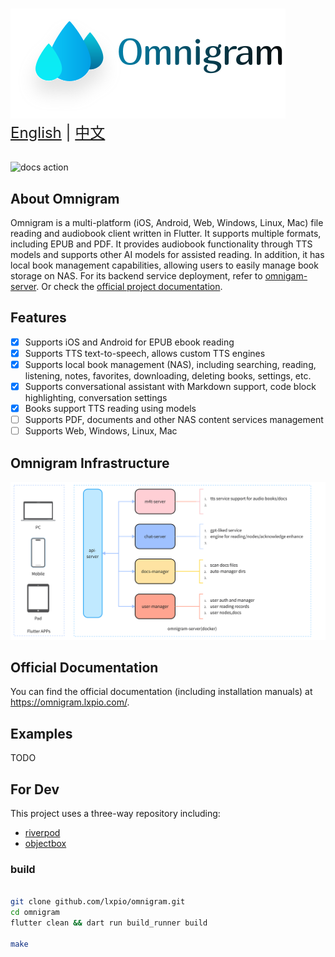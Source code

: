 #

<picture>
  <source
    srcset="./docs/static/img/logo_with_letter_dark.svg"
    media="(prefers-color-scheme: dark)"
  />
  <source
    srcset="./docs/static/img/logo_with_letter_white.svg"
    media="(prefers-color-scheme: light), (prefers-color-scheme: no-preference)"
  />
  <img src="./docs/static/img/logo_with_letter_white.svg" />
</picture>

<div style="font-size: 1.5rem;">
  <a href="./README.md">English</a> | <a href="./README.zh.md">中文</a>
</div>
</br>

![docs action](https://github.com/lxpio/omnigram/actions/workflows/docs.yaml/badge.svg)

## About Omnigram

Omnigram is a multi-platform (iOS, Android, Web, Windows, Linux, Mac) file reading and audiobook client written in Flutter. It supports multiple formats, including EPUB and PDF. It provides audiobook functionality through TTS models and supports other AI models for assisted reading. In addition, it has local book management capabilities, allowing users to easily manage book storage on NAS. For its backend service deployment, refer to [omnigam-server](server/README.md). Or check the [official project documentation](https://omnigram.lxpio.com/).

## Features

- [x] Supports iOS and Android for EPUB ebook reading
- [x] Supports TTS text-to-speech, allows custom TTS engines
- [x] Supports local book management (NAS), including searching, reading, listening, notes, favorites, downloading, deleting books, settings, etc.
- [x] Supports conversational assistant with Markdown support, code block highlighting, conversation settings
- [x] Books support TTS reading using models
- [ ] Supports PDF, documents and other NAS content services management
- [ ] Supports Web, Windows, Linux, Mac

## Omnigram Infrastructure

![base_struct](docs/static/img/struct.svg)

## Official Documentation

You can find the official documentation (including installation manuals) at <https://omnigram.lxpio.com/>.

## Examples

TODO

## For Dev

This project uses a three-way repository including:

- [riverpod](https://docs-v2.riverpod.dev/docs)
- [objectbox](https://docs.objectbox.io/getting-started)

### build

```bash

git clone github.com/lxpio/omnigram.git
cd omnigram
flutter clean && dart run build_runner build

make
```
